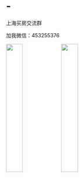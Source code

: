 # -
上海买房交流群

加我微信：453255376


<img src="https://github.com/user-attachments/assets/a75f91f3-5293-4475-8de6-0f0b6149431e" width="30%"><img src="https://github.com/user-attachments/assets/e04e6435-57be-4771-b035-c68e1c7a8254" width="30%">

